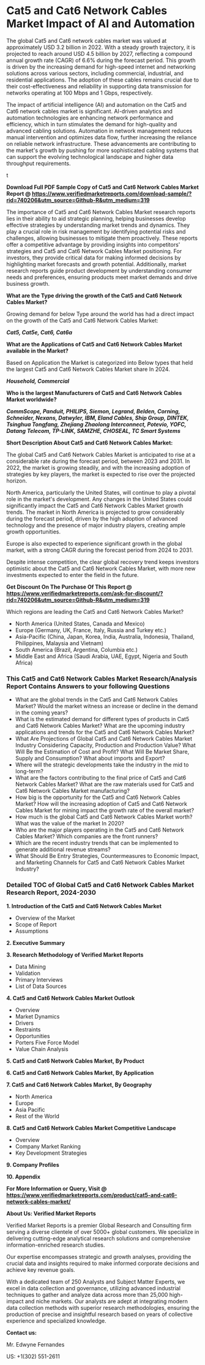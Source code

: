 <meta name="title" content="Global Cat5 and Cat6 Network Cables Market Impact of AI and Automation"><meta name="description" content="The global Cat5 and Cat6 network cables market was valued at approximately USD 3.2 billion in 2022. With a steady growth trajectory, it is projected to reach around US"><meta name="title" content="Cat5 and Cat6 Network Cables Market Size, Share, Scope, Trends, Growth, Opportunities, Analysis, Forecast"><h1>Cat5 and Cat6 Network Cables Market Impact of AI and Automation</h1><p>The global Cat5 and Cat6 network cables market was valued at approximately USD 3.2 billion in 2022. With a steady growth trajectory, it is projected to reach around USD 4.5 billion by 2027, reflecting a compound annual growth rate (CAGR) of 6.6% during the forecast period. This growth is driven by the increasing demand for high-speed internet and networking solutions across various sectors, including commercial, industrial, and residential applications. The adoption of these cables remains crucial due to their cost-effectiveness and reliability in supporting data transmission for networks operating at 100 Mbps and 1 Gbps, respectively.</p><p>The impact of artificial intelligence (AI) and automation on the Cat5 and Cat6 network cables market is significant. AI-driven analytics and automation technologies are enhancing network performance and efficiency, which in turn stimulates the demand for high-quality and advanced cabling solutions. Automation in network management reduces manual intervention and optimizes data flow, further increasing the reliance on reliable network infrastructure. These advancements are contributing to the market's growth by pushing for more sophisticated cabling systems that can support the evolving technological landscape and higher data throughput requirements.</p>t</p><p id="" class=""><strong>Download Full PDF Sample Copy of Cat5 and Cat6 Network Cables Market Report @ <a href="https://www.verifiedmarketreports.com/download-sample/?rid=740206&utm_source=Github-R&utm_medium=319" target="_blank">https://www.verifiedmarketreports.com/download-sample/?rid=740206&utm_source=Github-R&utm_medium=319</a></strong></p><p>The importance of&nbsp;Cat5 and Cat6 Network Cables Market research reports lies in their ability to aid strategic planning, helping businesses develop effective strategies by understanding market trends and dynamics. They play a crucial role in risk management by identifying potential risks and challenges, allowing businesses to mitigate them proactively. These reports offer a competitive advantage by providing insights into competitors' strategies and Cat5 and Cat6 Network Cables Market positioning. For investors, they provide critical data for making informed decisions by highlighting market forecasts and growth potential. Additionally, market research reports guide product development by understanding consumer needs and preferences, ensuring products meet market demands and drive business growth.</p><p><strong>What are the&nbsp;Type driving the growth of the Cat5 and Cat6 Network Cables Market?</strong></p><p id="" class="">Growing demand for below Type around the world has had a direct impact on the growth of the Cat5 and Cat6 Network Cables Market:</p><em><strong>Cat5, Cat5e, Cat6, Cat6a</strong></em></p><strong>What are the&nbsp;Applications&nbsp;of Cat5 and Cat6 Network Cables Market available in the Market?</strong></p><p id="" class="">Based on Application the Market is categorized into Below types that held the largest Cat5 and Cat6 Network Cables Market share In 2024.</p><em><strong>Household, Commercial</strong></em></p><strong>Who is the largest Manufacturers of Cat5 and Cat6 Network Cables Market worldwide?</strong></p><p><em><strong>CommScope, Panduit, PHILIPS, Siemon, Legrand, Belden, Corning, Schneider, Nexans, Datwyler, IBM, Eland Cables, Ship Group, DINTEK, Tsinghua Tongfang, Zhejiang Zhaolong Interconnect, Potevio, YOFC, Datang Telecom, TP-LINK, SAMZHE, CHOSEAL, TC Smart Systems</strong></em></p><p id="" class=""><strong>Short Description About Cat5 and Cat6 Network Cables Market:</strong></p><p>The global Cat5 and Cat6 Network Cables Market is anticipated to rise at a considerable rate during the forecast period, between 2023 and 2031. In 2022, the market is growing steadily, and with the increasing adoption of strategies by key players, the market is expected to rise over the projected horizon.</p><p>North America, particularly the United States, will continue to play a pivotal role in the market's development. Any changes in the United States could significantly impact the Cat5 and Cat6 Network Cables Market growth trends. The market in North America is projected to grow considerably during the forecast period, driven by the high adoption of advanced technology and the presence of major industry players, creating ample growth opportunities.</p><p>Europe is also expected to experience significant growth in the global market, with a strong CAGR during the forecast period from 2024 to 2031.</p><p>Despite intense competition, the clear global recovery trend keeps investors optimistic about the Cat5 and Cat6 Network Cables Market, with more new investments expected to enter the field in the future.</p><p id="" class=""><strong>Get Discount On The Purchase Of This Report @ <a href="https://www.verifiedmarketreports.com/ask-for-discount/?rid=740206&utm_source=Github-R&utm_medium=319" target="_blank">https://www.verifiedmarketreports.com/ask-for-discount/?rid=740206&utm_source=Github-R&utm_medium=319</a></strong></p>Which regions are leading the Cat5 and Cat6 Network Cables Market?</p><ul><li>North America (United States, Canada and Mexico)</li><li>Europe (Germany, UK, France, Italy, Russia and Turkey etc.)</li><li>Asia-Pacific (China, Japan, Korea, India, Australia, Indonesia, Thailand, Philippines, Malaysia and Vietnam)</li><li>South America (Brazil, Argentina, Columbia etc.)</li><li>Middle East and Africa (Saudi Arabia, UAE, Egypt, Nigeria and South Africa)</li></ul><h3 id="" class="">This Cat5 and Cat6 Network Cables Market Research/Analysis Report Contains Answers to your following Questions</h3><ul><li>What are the global trends in the Cat5 and Cat6 Network Cables Market? Would the market witness an increase or decline in the demand in the coming years?</li><li>What is the estimated demand for different types of products in Cat5 and Cat6 Network Cables Market? What are the upcoming industry applications and trends for the Cat5 and Cat6 Network Cables Market?</li><li>What Are Projections of Global Cat5 and Cat6 Network Cables Market Industry Considering Capacity, Production and Production Value? What Will Be the Estimation of Cost and Profit? What Will Be Market Share, Supply and Consumption? What about imports and Export?</li><li>Where will the strategic developments take the industry in the mid to long-term?</li><li>What are the factors contributing to the final price of Cat5 and Cat6 Network Cables Market? What are the raw materials used for Cat5 and Cat6 Network Cables Market manufacturing?</li><li>How big is the opportunity for the Cat5 and Cat6 Network Cables Market? How will the increasing adoption of Cat5 and Cat6 Network Cables Market for mining impact the growth rate of the overall market?</li><li>How much is the global Cat5 and Cat6 Network Cables Market worth? What was the value of the market In 2020?</li><li>Who are the major players operating in the Cat5 and Cat6 Network Cables Market? Which companies are the front runners?</li><li>Which are the recent industry trends that can be implemented to generate additional revenue streams?</li><li>What Should Be Entry Strategies, Countermeasures to Economic Impact, and Marketing Channels for Cat5 and Cat6 Network Cables Market Industry?</li></ul><h3 id="" class="">Detailed TOC of Global Cat5 and Cat6 Network Cables Market Research Report, 2024-2030</h3><p id="" class=""><strong>1. Introduction of the Cat5 and Cat6 Network Cables Market</strong></p><ul><li>Overview of the Market</li><li>Scope of Report</li><li>Assumptions</li></ul><p id="" class=""><strong>2. Executive Summary</strong></p><p id="" class=""><strong>3. Research Methodology of Verified Market Reports</strong></p><ul><li>Data Mining</li><li>Validation</li><li>Primary Interviews</li><li>List of Data Sources</li></ul><p id="" class=""><strong>4. Cat5 and Cat6 Network Cables Market Outlook</strong></p><ul><li>Overview</li><li>Market Dynamics</li><li>Drivers</li><li>Restraints</li><li>Opportunities</li><li>Porters Five Force Model</li><li>Value Chain Analysis</li></ul><p id="" class=""><strong>5. Cat5 and Cat6 Network Cables Market, By Product</strong></p><p id="" class=""><strong>6. Cat5 and Cat6 Network Cables Market, By Application</strong></p><p id="" class=""><strong>7. Cat5 and Cat6 Network Cables Market, By Geography</strong></p><ul><li>North America</li><li>Europe</li><li>Asia Pacific</li><li>Rest of the World</li></ul><p id="" class=""><strong>8. Cat5 and Cat6 Network Cables Market Competitive Landscape</strong></p><ul><li>Overview</li><li>Company Market Ranking</li><li>Key Development Strategies</li></ul><p id="" class=""><strong>9. Company Profiles</strong></p><p id="" class=""><strong>10. Appendix</strong></p><p id="" class=""><strong>For More Information or Query, Visit @ <a href="https://www.verifiedmarketreports.com/product/cat5-and-cat6-network-cables-market/" target="_blank">https://www.verifiedmarketreports.com/product/cat5-and-cat6-network-cables-market/</a></strong></p><p id="" class=""><strong>About Us: Verified Market Reports</strong></p><p id="" class="">Verified Market Reports is a premier Global Research and Consulting firm serving a diverse clientele of over 5000+ global customers. We specialize in delivering cutting-edge analytical research solutions and comprehensive information-enriched research studies.</p><p id="" class="">Our expertise encompasses strategic and growth analyses, providing the crucial data and insights required to make informed corporate decisions and achieve key revenue goals.</p><p id="" class="">With a dedicated team of 250 Analysts and Subject Matter Experts, we excel in data collection and governance, utilizing advanced industrial techniques to gather and analyze data across more than 25,000 high-impact and niche markets. Our analysts are adept at integrating modern data collection methods with superior research methodologies, ensuring the production of precise and insightful research based on years of collective experience and specialized knowledge.</p><p id="" class=""><strong>Contact us:</strong></p><p id="" class="">Mr. Edwyne Fernandes</p><p id="" class="">US: +1(302) 551-2611</p>